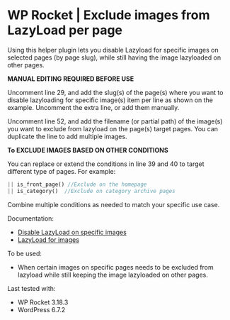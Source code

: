 # WP Rocket | Exclude images from LazyLoad per page

Using this helper plugin lets you disable Lazyload for specific images on selected pages (by page slug), while still having the image lazyloaded on other pages.

**MANUAL EDITING REQUIRED BEFORE USE**

Uncomment line 29, and add the slug(s) of the page(s) where you want to disable lazyloading for specific image(s) item per line as shown on the example.
Uncomment the extra line, or add them manually.

Uncomment line 52, and add the filename (or partial path) of the image(s) you want to exclude from lazyload on the page(s) target pages.
You can duplicate the line to add multiple images.


**To EXCLUDE IMAGES BASED ON OTHER CONDITIONS**

You can replace or extend the conditions in line 39 and 40 to target different type of pages. For example:
```php
|| is_front_page() //Exclude on the homepage
|| is_category()  //Exclude on category archive pages
```
Combine multiple conditions as needed to match your specific use case.

Documentation:
* [Disable LazyLoad on specific images](https://docs.wp-rocket.me/article/15-disable-lazy-load-on-specific-images)
* [LazyLoad for images](https://docs.wp-rocket.me/article/1141-lazyload-for-images)

To be used:
* When certain images on specific pages needs to be excluded from lazyload while still keeping the image lazyloaded on other pages.


Last tested with:
* WP Rocket 3.18.3
* WordPress 6.7.2
